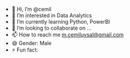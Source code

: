 - 👋 Hi, I’m @cemil
- 👀 I’m interested in Data Analytics
- 🌱 I’m currently learning Python, PowerBI
- 💞️ I’m looking to collaborate on ...
- 📫 How to reach me m.cemiluysal@gmail.com
- 😄 Gender: Male
- ⚡ Fun fact: 

<!---
cmlysl/cmlysl is a ✨ special ✨ repository because its `README.md` (this file) appears on your GitHub profile.
You can click the Preview link to take a look at your changes.
--->

